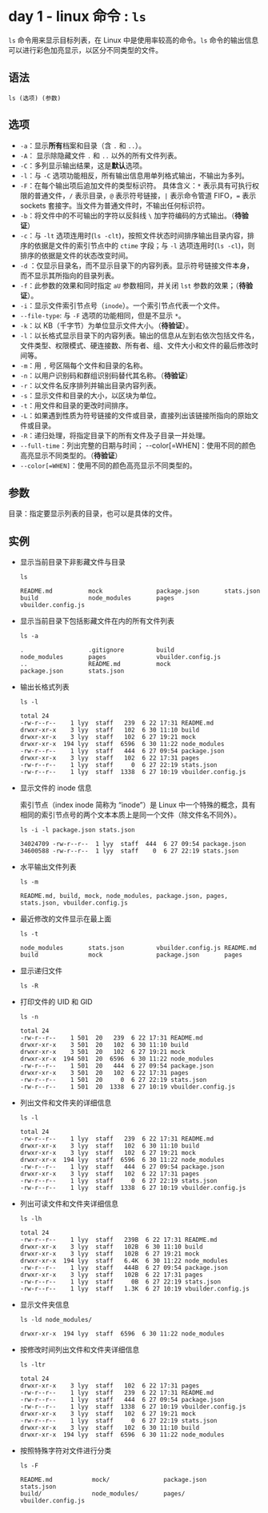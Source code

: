 # day 1 - linux 命令 : `ls`

`ls` 命令用来显示目标列表，在 Linux 中是使用率较高的命令。`ls` 命令的输出信息可以进行彩色加亮显示，以区分不同类型的文件。

## 语法

```
ls (选项) (参数)
```

## 选项

+   `-a`：显示**所有**档案和目录（含 `.` 和 `..`）。
+   `-A`： 显示除隐藏文件 `.` 和 `..` 以外的所有文件列表。
+   `-C`：多列显示输出结果，这是**默认**选项。
+   `-l`：与 `-C` 选项功能相反，所有输出信息用单列格式输出，不输出为多列。
+   `-F`：在每个输出项后追加文件的类型标识符。
    具体含义：`*` 表示具有可执行权限的普通文件，`/` 表示目录，`@` 表示符号链接，`|` 表示命令管道 FIFO，`=` 表示 sockets 套接字。当文件为普通文件时，不输出任何标识符。
+   `-b`：将文件中的不可输出的字符以反斜线 `\` 加字符编码的方式输出。（**待验证**）
+   `-c`：与 `-lt` 选项连用时(`ls -clt`)，按照文件状态时间排序输出目录内容，排序的依据是文件的索引节点中的 `ctime` 字段；与 `-l` 选项连用时(`ls -cl`)，则排序的依据是文件的状态改变时间。
+   `-d` ：仅显示目录名，而不显示目录下的内容列表。显示符号链接文件本身，而不显示其所指向的目录列表。
+   `-f`：此参数的效果和同时指定 `aU` 参数相同，并关闭 `lst` 参数的效果；（**待验证**）。
+   `-i`：显示文件索引节点号（`inode`）。一个索引节点代表一个文件。
+   `--file-type`: 与 `-F` 选项的功能相同，但是不显示 `*`。
+   `-k`：以 KB（千字节）为单位显示文件大小。（**待验证**）。
+   `-l`：以长格式显示目录下的内容列表。输出的信息从左到右依次包括文件名，文件类型、权限模式、硬连接数、所有者、组、文件大小和文件的最后修改时间等。
+   `-m`：用 `,` 号区隔每个文件和目录的名称。
+   `-n`：以用户识别码和群组识别码替代其名称。（**待验证**）
+   `-r`：以文件名反序排列并输出目录内容列表。
+   `-s`：显示文件和目录的大小，以区块为单位。
+   `-t`：用文件和目录的更改时间排序。
+   `-L`：如果遇到性质为符号链接的文件或目录，直接列出该链接所指向的原始文件或目录。
+   `-R`：递归处理，将指定目录下的所有文件及子目录一并处理。
+   `--full-time`：列出完整的日期与时间； --color[=WHEN]：使用不同的颜色高亮显示不同类型的。（**待验证**）
+   `--color[=WHEN]`：使用不同的颜色高亮显示不同类型的。

## 参数

目录：指定要显示列表的目录，也可以是具体的文件。

## 实例

+   显示当前目录下非影藏文件与目录

    ```
    ls
    
    README.md          mock               package.json       stats.json
    build              node_modules       pages              vbuilder.config.js
    ```
    
+   显示当前目录下包括影藏文件在内的所有文件列表

    ```
    ls -a
    
    .                  .gitignore         build              node_modules       pages              vbuilder.config.js
    ..                 README.md          mock               package.json       stats.json
    ```
    
+   输出长格式列表

    ```
    ls -l
    
    total 24
    -rw-r--r--    1 lyy  staff   239  6 22 17:31 README.md
    drwxr-xr-x    3 lyy  staff   102  6 30 11:10 build
    drwxr-xr-x    3 lyy  staff   102  6 27 19:21 mock
    drwxr-xr-x  194 lyy  staff  6596  6 30 11:22 node_modules
    -rw-r--r--    1 lyy  staff   444  6 27 09:54 package.json
    drwxr-xr-x    3 lyy  staff   102  6 22 17:31 pages
    -rw-r--r--    1 lyy  staff     0  6 27 22:19 stats.json
    -rw-r--r--    1 lyy  staff  1338  6 27 10:19 vbuilder.config.js
    ```
    
+   显示文件的 inode 信息

    索引节点（index inode 简称为 “inode”）是 Linux 中一个特殊的概念，具有相同的索引节点号的两个文本本质上是同一个文件（除文件名不同外）。

    ```
    ls -i -l package.json stats.json
    
    34024709 -rw-r--r--  1 lyy  staff  444  6 27 09:54 package.json
    34600588 -rw-r--r--  1 lyy  staff    0  6 27 22:19 stats.json
    ```
    
+   水平输出文件列表

    ```
    ls -m
    
    README.md, build, mock, node_modules, package.json, pages, stats.json, vbuilder.config.js
    ```
    
+   最近修改的文件显示在最上面

    ```
    ls -t 
    
    node_modules       stats.json         vbuilder.config.js README.md
    build              mock               package.json       pages
    ```
    
+   显示递归文件
    
    ```
    ls -R
    ```
    
+   打印文件的 UID 和 GID

    ```
    ls -n
    
    total 24
    -rw-r--r--    1 501  20   239  6 22 17:31 README.md
    drwxr-xr-x    3 501  20   102  6 30 11:10 build
    drwxr-xr-x    3 501  20   102  6 27 19:21 mock
    drwxr-xr-x  194 501  20  6596  6 30 11:22 node_modules
    -rw-r--r--    1 501  20   444  6 27 09:54 package.json
    drwxr-xr-x    3 501  20   102  6 22 17:31 pages
    -rw-r--r--    1 501  20     0  6 27 22:19 stats.json
    -rw-r--r--    1 501  20  1338  6 27 10:19 vbuilder.config.js
    ```
    
+   列出文件和文件夹的详细信息

    ```
    ls -l
    
    total 24
    -rw-r--r--    1 lyy  staff   239  6 22 17:31 README.md
    drwxr-xr-x    3 lyy  staff   102  6 30 11:10 build
    drwxr-xr-x    3 lyy  staff   102  6 27 19:21 mock
    drwxr-xr-x  194 lyy  staff  6596  6 30 11:22 node_modules
    -rw-r--r--    1 lyy  staff   444  6 27 09:54 package.json
    drwxr-xr-x    3 lyy  staff   102  6 22 17:31 pages
    -rw-r--r--    1 lyy  staff     0  6 27 22:19 stats.json
    -rw-r--r--    1 lyy  staff  1338  6 27 10:19 vbuilder.config.js
    ```
    
+   列出可读文件和文件夹详细信息

    ```
    ls -lh
    
    total 24
    -rw-r--r--    1 lyy  staff   239B  6 22 17:31 README.md
    drwxr-xr-x    3 lyy  staff   102B  6 30 11:10 build
    drwxr-xr-x    3 lyy  staff   102B  6 27 19:21 mock
    drwxr-xr-x  194 lyy  staff   6.4K  6 30 11:22 node_modules
    -rw-r--r--    1 lyy  staff   444B  6 27 09:54 package.json
    drwxr-xr-x    3 lyy  staff   102B  6 22 17:31 pages
    -rw-r--r--    1 lyy  staff     0B  6 27 22:19 stats.json
    -rw-r--r--    1 lyy  staff   1.3K  6 27 10:19 vbuilder.config.js
    ```
    
+   显示文件夹信息

    ```
    ls -ld node_modules/
    
    drwxr-xr-x  194 lyy  staff  6596  6 30 11:22 node_modules
    ```

+   按修改时间列出文件和文件夹详细信息

    ```
    ls -ltr
    
    total 24
    drwxr-xr-x    3 lyy  staff   102  6 22 17:31 pages
    -rw-r--r--    1 lyy  staff   239  6 22 17:31 README.md
    -rw-r--r--    1 lyy  staff   444  6 27 09:54 package.json
    -rw-r--r--    1 lyy  staff  1338  6 27 10:19 vbuilder.config.js
    drwxr-xr-x    3 lyy  staff   102  6 27 19:21 mock
    -rw-r--r--    1 lyy  staff     0  6 27 22:19 stats.json
    drwxr-xr-x    3 lyy  staff   102  6 30 11:10 build
    drwxr-xr-x  194 lyy  staff  6596  6 30 11:22 node_modules
    ```

+   按照特殊字符对文件进行分类

    ```
    ls -F
    
    README.md           mock/               package.json        stats.json
    build/              node_modules/       pages/              vbuilder.config.js
    ```

